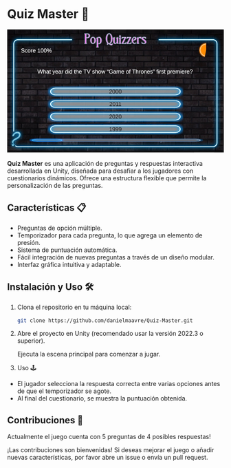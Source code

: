 # Quiz Master 🤔

<img src="./demo_image.jpg"></img>

**Quiz Master** es una aplicación de preguntas y respuestas interactiva desarrollada en Unity, diseñada para desafiar a los jugadores con cuestionarios dinámicos. Ofrece una estructura flexible que permite la personalización de las preguntas.

## Características 📋

- Preguntas de opción múltiple.
- Temporizador para cada pregunta, lo que agrega un elemento de presión.
- Sistema de puntuación automática.
- Fácil integración de nuevas preguntas a través de un diseño modular.
- Interfaz gráfica intuitiva y adaptable.

## Instalación y Uso 🛠️

1. Clona el repositorio en tu máquina local:

   ```bash
   git clone https://github.com/danielmaavre/Quiz-Master.git


2. Abre el proyecto en Unity (recomendado usar la versión 2022.3 o superior).

    Ejecuta la escena principal para comenzar a jugar.

3. Uso 🕹️

- El jugador selecciona la respuesta correcta entre varias opciones antes de que el temporizador se agote.
- Al final del cuestionario, se muestra la puntuación obtenida.


## Contribuciones 🤝

Actualmente el juego cuenta con 5 preguntas de 4 posibles respuestas!

¡Las contribuciones son bienvenidas! Si deseas mejorar el juego o añadir nuevas características, por favor abre un issue o envía un pull request.
